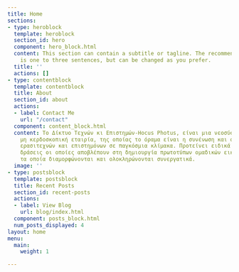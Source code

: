 ```yaml
---
title: Home
sections:
- type: heroblock
  template: heroblock
  section_id: hero
  component: hero_block.html
  content: This section can contain a subtitle or tagline. The recommended length
    is one to three sentences, but can be changed as you prefer.
  title: ''
  actions: []
- type: contentblock
  template: contentblock
  title: About
  section_id: about
  actions:
  - label: Contact Me
    url: "/contact"
  component: content_block.html
  content: Το Δίκτυο Τεχνών κι Επιστημών-Hocus Photus, είναι μια νεοσύστατη αστική
    μη κερδοσκοπική εταιρία, της οποίας το όραμα είναι η συνένωση και σύμπραξη καλλιτεχνών,
    ερασιτεχνών και επιστημόνων σε παγκόσμια κλίμακα. Προτείνει ειδικά σχεδιασμένες
    δράσεις οι οποίες αποβλέπουν στη δημιουργία πρωτοτύπων ομαδικών εικαστικών έργων
    τα οποία διαμορφώνονται και ολοκληρώνονται συνεργατικά.
  image: ''
- type: postsblock
  template: postsblock
  title: Recent Posts
  section_id: recent-posts
  actions:
  - label: View Blog
    url: blog/index.html
  component: posts_block.html
  num_posts_displayed: 4
layout: home
menu:
  main:
    weight: 1

---
```

